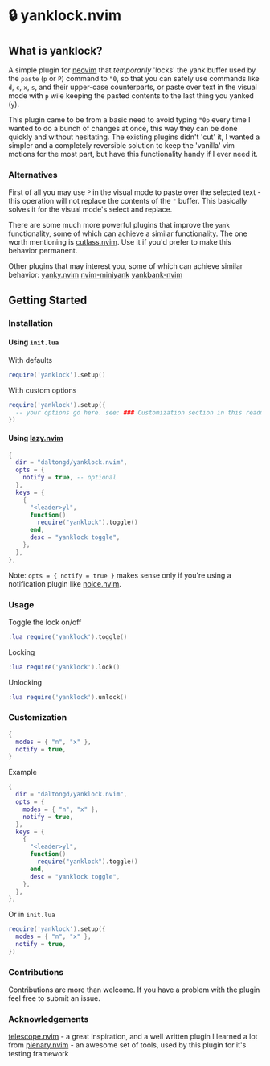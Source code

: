 # 🔒 yanklock.nvim

## What is yanklock?

A simple plugin for [neovim](https://neovim.io/) that *temporarily* 'locks' the yank buffer used by the `paste` (`p` or `P`) command to `"0`, so that you can safely use commands like `d`, `c`, `x`, `s`, and their upper-case counterparts, or paste over text in the visual mode with `p` wile keeping the pasted contents to the last thing you yanked (`y`).

This plugin came to be from a basic need to avoid typing `"0p` every time I wanted to do a bunch of changes at once, this way they can be done quickly and without hesitating. The existing plugins didn't 'cut' it, I wanted a simpler and a completely reversible solution to keep the 'vanilla' vim motions for the most part, but have this functionality handy if I ever need it.

### Alternatives

First of all you may use `P` in the visual mode to paste over the selected text - this operation will not replace the contents of the `"` buffer. This basically solves it for the visual mode's select and replace.

There are some much more powerful plugins that improve the `yank` functionality, some of which can achieve a similar functionality. The one worth mentioning is [cutlass.nvim](https://github.com/gbprod/cutlass.nvim). Use it if you'd prefer to make this behavior permanent.

Other plugins that may interest you, some of which can achieve similar behavior:
[yanky.nvim](https://github.com/gbprod/yanky.nvim)
[nvim-miniyank](https://github.com/bfredl/nvim-miniyank)
[yankbank-nvim](https://github.com/ptdewey/yankbank-nvim)

## Getting Started

### Installation

#### Using `init.lua`

With defaults

```lua
require('yanklock').setup()
```

With custom options

```lua
require('yanklock').setup({
  -- your options go here. see: ### Customization section in this readme
})
```

#### Using [lazy.nvim](https://github.com/folke/lazy.nvim)

```lua
{
  dir = "daltongd/yanklock.nvim",
  opts = {
    notify = true, -- optional
  },
  keys = {
    {
      "<leader>yl",
      function()
        require("yanklock").toggle()
      end,
      desc = "yanklock toggle",
    },
  },
},
```

Note: `opts = { notify = true }` makes sense only if you're using a notification plugin like [noice.nvim](https://github.com/folke/noice.nvim).

### Usage

Toggle the lock on/off

```lua
:lua require('yanklock').toggle()
```

Locking

```lua
:lua require('yanklock').lock()
```

Unlocking

```lua
:lua require('yanklock').unlock()
```

### Customization

```lua
{
  modes = { "n", "x" },
  notify = true,
}
```

Example

```lua
{
  dir = "daltongd/yanklock.nvim",
  opts = {
    modes = { "n", "x" },
    notify = true,
  },
  keys = {
    {
      "<leader>yl",
      function()
        require("yanklock").toggle()
      end,
      desc = "yanklock toggle",
    },
  },
},
```

Or in `init.lua`

```lua
require('yanklock').setup({
  modes = { "n", "x" },
  notify = true,
})
```

### Contributions

Contributions are more than welcome. If you have a problem with the plugin feel free to submit an issue.

### Acknowledgements

[telescope.nvim](https://github.com/nvim-telescope/telescope.nvim) - a great inspiration, and a well written plugin I learned a lot from
[plenary.nvim](https://github.com/nvim-lua/plenary.nvim) - an awesome set of tools, used by this plugin for it's testing framework
